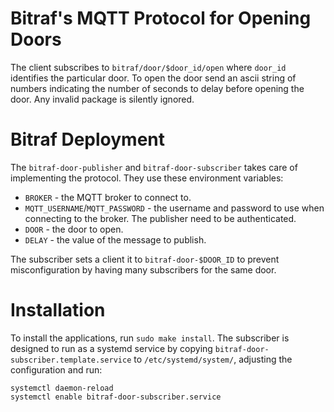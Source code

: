 # Bitraf's MQTT Protocol for Opening Doors

The client subscribes to `bitraf/door/$door_id/open` where `door_id`
identifies the particular door. To open the door send an ascii string
of numbers indicating the number of seconds to delay before opening
the door. Any invalid package is silently ignored.

# Bitraf Deployment

The `bitraf-door-publisher` and `bitraf-door-subscriber` takes care of
implementing the protocol. They use these environment variables:

* `BROKER` - the MQTT broker to connect to.
* `MQTT_USERNAME`/`MQTT_PASSWORD` - the username and password to use
  when connecting to the broker. The publisher need to be
  authenticated.
* `DOOR` - the door to open.
* `DELAY` - the value of the message to publish.

The subscriber sets a client it to `bitraf-door-$DOOR_ID` to prevent
misconfiguration by having many subscribers for the same door.

# Installation

To install the applications, run `sudo make install`. The subscriber
is designed to run as a systemd service by copying
`bitraf-door-subscriber.template.service` to `/etc/systemd/system/`,
adjusting the configuration and run:

    systemctl daemon-reload
    systemctl enable bitraf-door-subscriber.service

